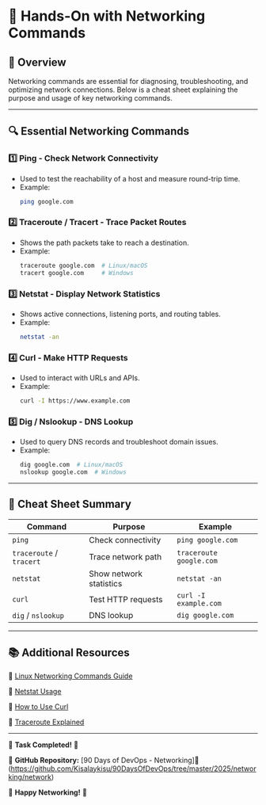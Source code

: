 # 📌 Hands-On with Networking Commands

## 🚀 Overview
Networking commands are essential for diagnosing, troubleshooting, and optimizing network connections. Below is a cheat sheet explaining the purpose and usage of key networking commands.

---

## 🔍 **Essential Networking Commands**

### 1️⃣ **Ping** - Check Network Connectivity
- Used to test the reachability of a host and measure round-trip time.
- Example:
  ```bash
  ping google.com
  ```
  
### 2️⃣ **Traceroute / Tracert** - Trace Packet Routes
- Shows the path packets take to reach a destination.
- Example:
  ```bash
  traceroute google.com  # Linux/macOS
  tracert google.com     # Windows
  ```
  
### 3️⃣ **Netstat** - Display Network Statistics
- Shows active connections, listening ports, and routing tables.
- Example:
  ```bash
  netstat -an
  ```
  
### 4️⃣ **Curl** - Make HTTP Requests
- Used to interact with URLs and APIs.
- Example:
  ```bash
  curl -I https://www.example.com
  ```
  
### 5️⃣ **Dig / Nslookup** - DNS Lookup
- Used to query DNS records and troubleshoot domain issues.
- Example:
  ```bash
  dig google.com  # Linux/macOS
  nslookup google.com  # Windows
  ```

---

## 🎯 **Cheat Sheet Summary**

| Command  | Purpose | Example |
|----------|---------|---------|
| `ping`   | Check connectivity | `ping google.com` |
| `traceroute` / `tracert` | Trace network path | `traceroute google.com` |
| `netstat` | Show network statistics | `netstat -an` |
| `curl` | Test HTTP requests | `curl -I example.com` |
| `dig` / `nslookup` | DNS lookup | `dig google.com` |

---

## 📚 **Additional Resources**

🔗 [Linux Networking Commands Guide](https://linuxize.com/post/linux-network-commands/)

🔗 [Netstat Usage](https://www.geeksforgeeks.org/netstat-command-in-linux-with-examples/)

🔗 [How to Use Curl](https://curl.se/docs/manual.html)

🔗 [Traceroute Explained](https://www.howtogeek.com/134132/how-to-use-traceroute-to-identify-network-problems/)

---

💪 **Task Completed!** 🚀

📌 **GitHub Repository:** [90 Days of DevOps - Networking]📌 (https://github.com/Kisalaykisu/90DaysOfDevOps/tree/master/2025/networking/network)  

🚀 **Happy Networking!** 🎉
